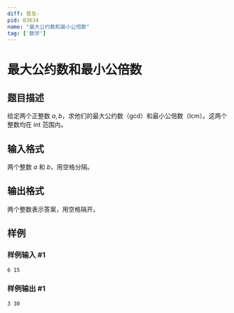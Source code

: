 ```yaml
---
diff: 普及-
pid: B3634
name: "最大公约数和最小公倍数"
tag: ['数学']
---
```

# 最大公约数和最小公倍数
## 题目描述

给定两个正整数 $a,b$，求他们的最大公约数（gcd）和最小公倍数（lcm）。这两个整数均在 int 范围内。
## 输入格式

两个整数 $a$ 和 $b$，用空格分隔。
## 输出格式

两个整数表示答案，用空格隔开。
## 样例

### 样例输入 #1
```
6 15
```
### 样例输出 #1
```
3 30
```
